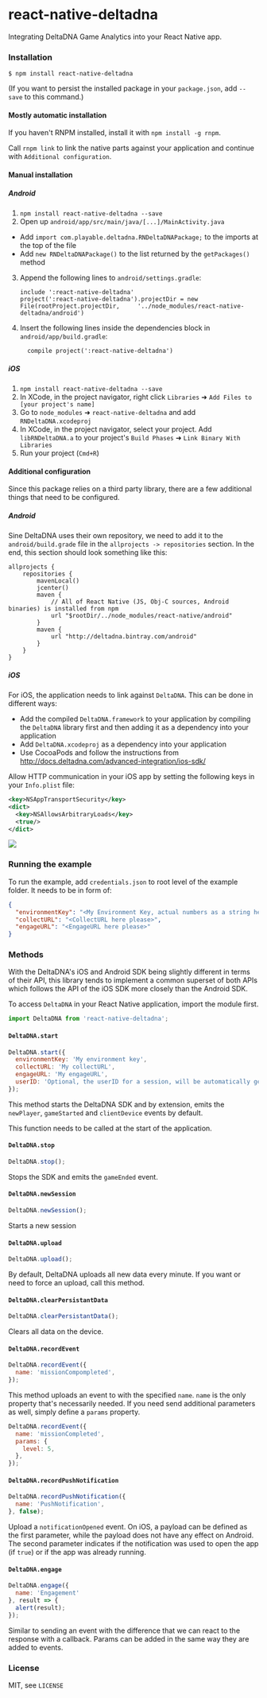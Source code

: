 # react-native-deltadna

Integrating DeltaDNA Game Analytics into your React Native app.

### Installation
```
$ npm install react-native-deltadna
```
(If you want to persist the installed package in your `package.json`, add `--save` to this command.)

#### Mostly automatic installation
If you haven't RNPM installed, install it with `npm install -g rnpm`.

Call `rnpm link` to link the native parts against your application and continue with `Additional configuration`.

#### Manual installation

##### Android
1. `npm install react-native-deltadna --save`
2. Open up `android/app/src/main/java/[...]/MainActivity.java`
  - Add `import com.playable.deltadna.RNDeltaDNAPackage;` to the imports at the top of the file
  - Add `new RNDeltaDNAPackage()` to the list returned by the `getPackages()` method
3. Append the following lines to `android/settings.gradle`:
  	```
  	include ':react-native-deltadna'
  	project(':react-native-deltadna').projectDir = new File(rootProject.projectDir, 	'../node_modules/react-native-deltadna/android')
  	```
4. Insert the following lines inside the dependencies block in `android/app/build.gradle`:
  	```
      compile project(':react-native-deltadna')
  	```

##### iOS
1. `npm install react-native-deltadna --save`
2. In XCode, in the project navigator, right click `Libraries` ➜ `Add Files to [your project's name]`
3. Go to `node_modules` ➜ `react-native-deltadna` and add `RNDeltaDNA.xcodeproj`
4. In XCode, in the project navigator, select your project. Add `libRNDeltaDNA.a` to your project's `Build Phases` ➜ `Link Binary With Libraries`
5. Run your project (`Cmd+R`)

#### Additional configuration
Since this package relies on a third party library, there are a few additional things that need to be configured.

##### Android
Sine DeltaDNA uses their own repository, we need to add it to the `android/build.grade` file in the `allprojects -> repositories` section. In the end, this section should look something like this:
```
allprojects {
    repositories {
        mavenLocal()
        jcenter()
        maven {
            // All of React Native (JS, Obj-C sources, Android binaries) is installed from npm
            url "$rootDir/../node_modules/react-native/android"
        }
        maven {
            url "http://deltadna.bintray.com/android"
        }
    }
}
```

##### iOS
For iOS, the application needs to link against `DeltaDNA`. This can be done in different ways:
- Add the compiled `DeltaDNA.framework` to your application by compiling the `DeltaDNA` library first and then adding it as a dependency into your application
- Add `DeltaDNA.xcodeproj` as a dependency into your application
- Use CocoaPods and follow the instructions from http://docs.deltadna.com/advanced-integration/ios-sdk/

Allow HTTP communication in your iOS app by setting the following keys in your `Info.plist` file:
```xml
<key>NSAppTransportSecurity</key>
<dict>
  <key>NSAllowsArbitraryLoads</key>
  <true/>
</dict>
```

![](http://docs.deltadna.com/wp-content/uploads/2014/08/Screen-Shot-2015-09-18-at-09.05.30.png)

### Running the example
To run the example, add `credentials.json` to root level of the example folder. It needs to be in form of:
```json
{
  "environmentKey": "<My Environment Key, actual numbers as a string here please>",
  "collectURL": "<CollectURL here please>",
  "engageURL": "<EngageURL here please>"
}
```

### Methods
With the DeltaDNA's iOS and Android SDK being slightly different in terms of their API, this library tends to implement a common superset of both APIs which follows the API of the iOS SDK more closely than the Android SDK.

To access `DeltaDNA` in your React Native application, import the module first.
```javascript
import DeltaDNA from 'react-native-deltadna';
```

#### `DeltaDNA.start`
```javascript
DeltaDNA.start({
  environmentKey: 'My environment key',
  collectURL: 'My collectURL',
  engageURL: 'My engageURL',
  userID: 'Optional, the userID for a session, will be automatically generated otherwise',
});
```
This method starts the DeltaDNA SDK and by extension, emits the `newPlayer`, `gameStarted` and `clientDevice` events by default.

This function needs to be called at the start of the application.

#### `DeltaDNA.stop`
```javascript
DeltaDNA.stop();
```
Stops the SDK and emits the `gameEnded` event.

#### `DeltaDNA.newSession`
```javascript
DeltaDNA.newSession();
```
Starts a new session

#### `DeltaDNA.upload`
```javascript
DeltaDNA.upload();
```
By default, DeltaDNA uploads all new data every minute. If you want or need to force an upload, call this method.

#### `DeltaDNA.clearPersistantData`
```javascript
DeltaDNA.clearPersistantData();
```
Clears all data on the device.

#### `DeltaDNA.recordEvent`
```javascript
DeltaDNA.recordEvent({
  name: 'missionCompompleted',
});
```
This method uploads an event to with the specified `name`. `name` is the only property that's necessarily needed. If you need send additional parameters as well, simply define a `params` property.
```javascript
DeltaDNA.recordEvent({
  name: 'missionCompleted',
  params: {
    level: 5,
  },
});
```

#### `DeltaDNA.recordPushNotification`
```javascript
DeltaDNA.recordPushNotification({
  name: 'PushNotification',
}, false);
```
Upload a `notificationOpened` event. On iOS, a payload can be defined as the first parameter, while the payload does not have any effect on Android. The second parameter indicates if the notification was used to open the app (if `true`) or if the app was already running.

#### `DeltaDNA.engage`
```javascript
DeltaDNA.engage({
  name: 'Engagement'
}, result => {
  alert(result);
});
```
Similar to sending an event with the difference that we can react to the response with a callback. Params can be added in the same way they are added to events.

### License

MIT, see `LICENSE`
